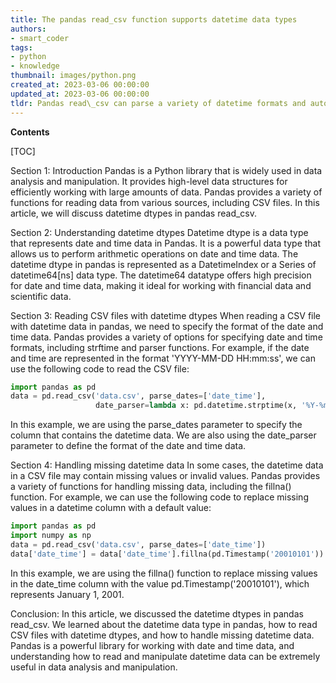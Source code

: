 ```yaml
---
title: The pandas read_csv function supports datetime data types
authors:
- smart_coder
tags:
- python
- knowledge
thumbnail: images/python.png
created_at: 2023-03-06 00:00:00
updated_at: 2023-03-06 00:00:00
tldr: Pandas read\_csv can parse a variety of datetime formats and automatically convert them to datetime dtype.
---
```


**Contents**

[TOC]

Section 1: Introduction
Pandas is a Python library that is widely used in data analysis and manipulation. It provides high-level data structures for efficiently working with large amounts of data. Pandas provides a variety of functions for reading data from various sources, including CSV files. In this article, we will discuss datetime dtypes in pandas read_csv.

Section 2: Understanding datetime dtypes
Datetime dtype is a data type that represents date and time data in Pandas. It is a powerful data type that allows us to perform arithmetic operations on date and time data. The datetime dtype in pandas is represented as a DatetimeIndex or a Series of datetime64[ns] data type. The datetime64 datatype offers high precision for date and time data, making it ideal for working with financial data and scientific data.

Section 3: Reading CSV files with datetime dtypes
When reading a CSV file with datetime data in pandas, we need to specify the format of the date and time data. Pandas provides a variety of options for specifying date and time formats, including strftime and parser functions. For example, if the date and time are represented in the format 'YYYY-MM-DD HH:mm:ss', we can use the following code to read the CSV file:

```python
import pandas as pd
data = pd.read_csv('data.csv', parse_dates=['date_time'], 
                   date_parser=lambda x: pd.datetime.strptime(x, '%Y-%m-%d %H:%M:%S'))
```

In this example, we are using the parse_dates parameter to specify the column that contains the datetime data. We are also using the date_parser parameter to define the format of the date and time data.

Section 4: Handling missing datetime data
In some cases, the datetime data in a CSV file may contain missing values or invalid values. Pandas provides a variety of functions for handling missing data, including the fillna() function. For example, we can use the following code to replace missing values in a datetime column with a default value:

```python
import pandas as pd
import numpy as np
data = pd.read_csv('data.csv', parse_dates=['date_time'])
data['date_time'] = data['date_time'].fillna(pd.Timestamp('20010101'))
```

In this example, we are using the fillna() function to replace missing values in the date_time column with the value pd.Timestamp('20010101'), which represents January 1, 2001.

Conclusion:
In this article, we discussed the datetime dtypes in pandas read_csv. We learned about the datetime data type in pandas, how to read CSV files with datetime dtypes, and how to handle missing datetime data. Pandas is a powerful library for working with date and time data, and understanding how to read and manipulate datetime data can be extremely useful in data analysis and manipulation.
